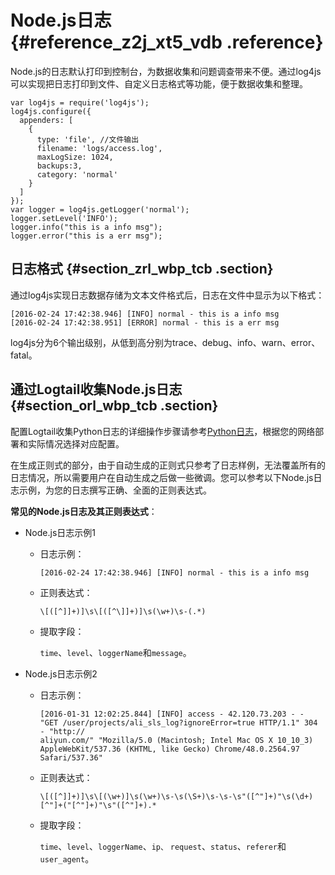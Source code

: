 # Node.js日志 {#reference_z2j_xt5_vdb .reference}

Node.js的日志默认打印到控制台，为数据收集和问题调查带来不便。通过log4js可以实现把日志打印到文件、自定义日志格式等功能，便于数据收集和整理。

``` {#codeblock_1b0_zuk_3e6}
var log4js = require('log4js');
log4js.configure({
  appenders: [
    {   
      type: 'file', //文件输出
      filename: 'logs/access.log', 
      maxLogSize: 1024,
      backups:3,
      category: 'normal' 
    }   
  ]
});
var logger = log4js.getLogger('normal');
logger.setLevel('INFO');
logger.info("this is a info msg");
logger.error("this is a err msg");
```

## 日志格式 {#section_zrl_wbp_tcb .section}

通过log4js实现日志数据存储为文本文件格式后，日志在文件中显示为以下格式：

``` {#codeblock_fhr_fq0_5vq}
[2016-02-24 17:42:38.946] [INFO] normal - this is a info msg
[2016-02-24 17:42:38.951] [ERROR] normal - this is a err msg
```

log4js分为6个输出级别，从低到高分别为trace、debug、info、warn、error、fatal。

## 通过Logtail收集Node.js日志 {#section_orl_wbp_tcb .section}

配置Logtail收集Python日志的详细操作步骤请参考[Python日志](intl.zh-CN/用户指南/其他采集方式/常见日志格式/Python日志.md)，根据您的网络部署和实际情况选择对应配置。

在生成正则式的部分，由于自动生成的正则式只参考了日志样例，无法覆盖所有的日志情况，所以需要用户在自动生成之后做一些微调。您可以参考以下Node.js日志示例，为您的日志撰写正确、全面的正则表达式。

 **常见的Node.js日志及其正则表达式**：

-   Node.js日志示例1
    -   日志示例：

        ``` {#codeblock_aoc_zh7_qhu}
        [2016-02-24 17:42:38.946] [INFO] normal - this is a info msg
        ```

    -   正则表达式：

        ``` {#codeblock_4x0_5kb_fsn}
        \[([^]]+)]\s\[([^\]]+)]\s(\w+)\s-(.*)
        ```

    -   提取字段：

         `time`、`level`、`loggerName`和`message`。


-   Node.js日志示例2
    -   日志示例：

        ``` {#codeblock_jmh_ahn_5v6}
        [2016-01-31 12:02:25.844] [INFO] access - 42.120.73.203 - - "GET /user/projects/ali_sls_log?ignoreError=true HTTP/1.1" 304 - "http://
        aliyun.com/" "Mozilla/5.0 (Macintosh; Intel Mac OS X 10_10_3) AppleWebKit/537.36 (KHTML, like Gecko) Chrome/48.0.2564.97 Safari/537.36"
        ```

    -   正则表达式：

        ``` {#codeblock_055_6ko_vcd}
        \[([^]]+)]\s\[(\w+)]\s(\w+)\s-\s(\S+)\s-\s-\s"([^"]+)"\s(\d+)[^"]+("[^"]+)"\s"([^"]+).*
        ```

    -   提取字段：

         `time`、`level`、`loggerName`、`ip、` `request`、`status`、`referer`和`user_agent`。


